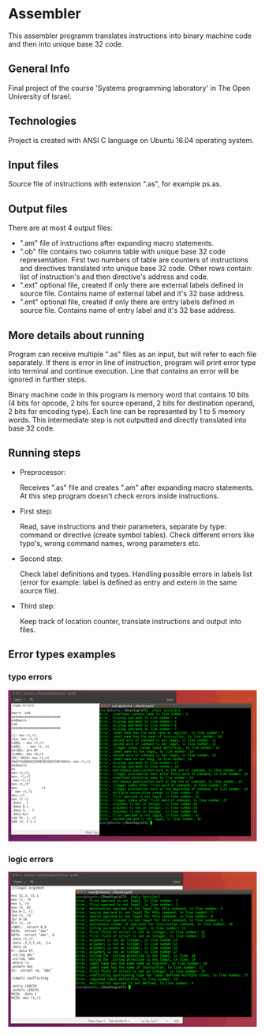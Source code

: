 # Assembler
This assembler programm translates instructions into binary machine code and then into unique base 32 code.

## General Info
Final project of the course 'Systems programming laboratory' in The Open University of Israel.

## Technologies
Project is created with ANSI C language on Ubuntu 16.04 operating system.

## Input files
Source file of instructions with extension ".as", for example ps.as.

## Output files
There are at most 4 output files:
* ".am" file of instructions after expanding macro statements.
* ".ob" file contains two columns table with unique base 32 code representation. First two numbers of table are counters of instructions and directives translated into unique base 32 code. Other rows contain: list of instruction's and then directive's  address and code.
* ".ext" optional file, created if only there are external labels defined in source file. Contains name of external label and it's 32 base address.
* ".ent" optional file, created if only there are entry labels defined in source file. Contains name of entry label and it's 32 base address.

## More details about running
Program can receive multiple ".as" files as an input, but will refer to each file separately.
If there is error in line of instruction, program will print error type into terminal and continue execution. Line that contains an error will be ignored in further steps.  

Binary machine code in this program is memory word that contains 10 bits (4 bits for opcode, 2 bits for source operand, 2 bits for destination operand, 2 bits for encoding type). Each line can be represented by 1 to 5 memory words. This intermediate step is not outputted and directly translated into base 32 code. 

## Running steps
* Preprocessor: 

    Receives ".as" file and creates ".am" after expanding macro statements. At this step program doesn't check errors inside instructions.
* First step:

    Read, save instructions and their parameters, separate by type: command or directive (create symbol tables). Check different errors like typo's, wrong command names, wrong parameters etc.
* Second step: 

    Check label definitions and types. Handling possible errors in labels list (error for example: label is defined as entry and extern in the same source file). 
* Third step: 

    Keep track of location counter, translate instructions and output into files.


## Error types examples
### typo errors
![alt text](tests/er1.png)
### logic errors
![alt text](tests/er2.png)


